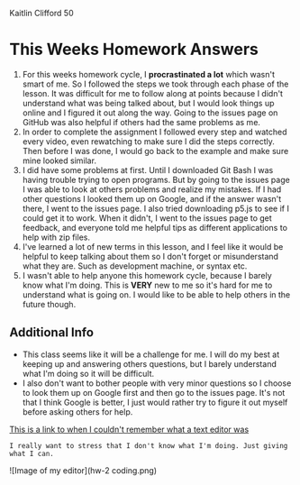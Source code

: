 Kaitlin Clifford 50

# This Weeks Homework Answers

1. For this weeks homework cycle, I **procrastinated a lot** which wasn't smart of me. So I followed the steps we took through each phase of the lesson. It was difficult for me to follow along at points because I didn't understand what was being talked about, but I would look things up online and I figured it out along the way. Going to the issues page on GitHub was also helpful if others had the same problems as me.
2. In order to complete the assignment I followed every step and watched every video, even rewatching to make sure I did the steps correctly. Then before I was done, I would go back to the example and make sure mine looked similar.
3. I did have some problems at first. Until I downloaded Git Bash I was having trouble trying to open programs. But by going to the issues page I was able to look at others problems and realize my mistakes. If I had other questions I looked them up on Google, and if the answer wasn't there, I went to the issues page. I also tried downloading p5.js to see if I could get it to work. When it didn't, I went to the issues page to get feedback, and everyone told me helpful tips as different applications to help with zip files.
4. I've learned a lot of new terms in this lesson, and I feel like it would be helpful to keep talking about them so I don't forget or misunderstand what they are. Such as development machine, or syntax etc.
5. I wasn't able to help anyone this homework cycle, because I barely know what I'm doing. This is **VERY** new to me so it's hard for me to understand what is going on. I would like to be able to help others in the future though.

## Additional Info

- This class seems like it will be a challenge for me. I will do my best at keeping up and answering others questions, but I barely understand what I'm doing so it will be difficult.
- I also don't want to bother people with very minor questions so I choose to look them up on Google first and then go to the issues page. It's not that I think Google is better, I just would rather try to figure it out myself before asking others for help.

[This is a link to when I couldn't remember what a text editor was](https://www.howtogeek.com/112385/the-best-free-text-editors-for-windows-and-linux/)

```
I really want to stress that I don't know what I'm doing. Just giving what I can.
```

![Image of my editor](hw-2 coding.png)
